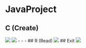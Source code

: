 # JavaProject
## C (Create)
<img src="https://user-images.githubusercontent.com/79247938/188744601-7cabaa67-7f30-4193-b6f3-f4864525151b.png">
<img src="https://user-images.githubusercontent.com/79247938/188744621-4bb133f8-d148-46bc-b8a8-2ff5c6a83853.png">
- - -
## R (Read)
<img src="https://user-images.githubusercontent.com/79247938/188744649-79eeb4ba-9e83-407f-9382-ac796ad1859a.png">
## Exit
<img src="https://user-images.githubusercontent.com/79247938/188744679-e5cf44b1-8bc8-44e4-b57c-eeb4f5361533.png">
